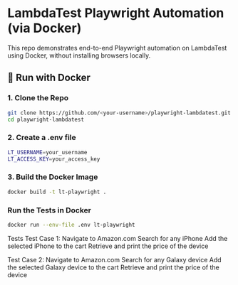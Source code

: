 # LambdaTest Playwright Automation (via Docker)

This repo demonstrates end-to-end Playwright automation on LambdaTest using Docker, without installing browsers locally.

## 🐳 Run with Docker

### 1. Clone the Repo
```sh
git clone https://github.com/<your-username>/playwright-lambdatest.git
cd playwright-lambdatest
```

### 2. Create a .env file
```sh
LT_USERNAME=your_username
LT_ACCESS_KEY=your_access_key
```

### 3. Build the Docker Image
```sh
docker build -t lt-playwright .
```
### Run the Tests in Docker
```sh
docker run --env-file .env lt-playwright
```

Tests
Test Case 1:
Navigate to Amazon.com
Search for any iPhone
Add the selected iPhone to the cart
Retrieve and print the price of the device

Test Case 2:
Navigate to Amazon.com
Search for any Galaxy device
Add the selected Galaxy device to the cart
Retrieve and print the price of the device
